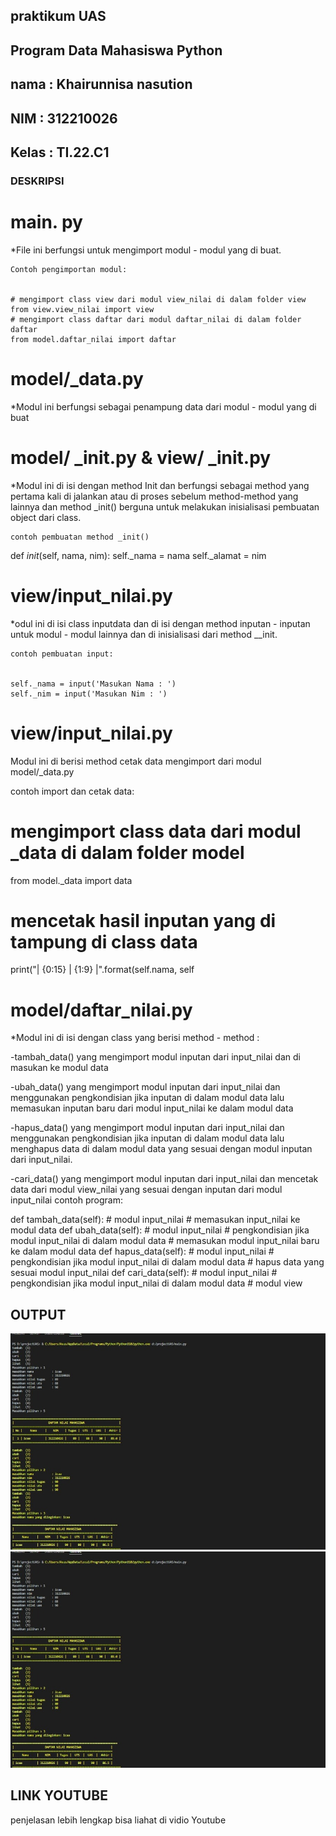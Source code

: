 ## praktikum UAS
## Program Data Mahasiswa Python

## nama     : Khairunnisa nasution
## NIM      : 312210026
## Kelas    : TI.22.C1

### DESKRIPSI
# main. py

*File ini berfungsi untuk mengimport modul - modul yang di buat.

    Contoh pengimportan modul:

    
    # mengimport class view dari modul view_nilai di dalam folder view
    from view.view_nilai import view
    # mengimport class daftar dari modul daftar_nilai di dalam folder daftar
    from model.daftar_nilai import daftar
    
# model/_data.py

*Modul ini berfungsi sebagai penampung data dari modul - modul yang di buat

# model/ _init.py & view/ _init.py

*Modul ini di isi dengan method Init dan berfungsi sebagai method yang pertama kali di jalankan atau di proses sebelum method-method yang lainnya dan method _init() berguna untuk melakukan inisialisasi pembuatan object dari class.

    contoh pembuatan method _init()


def _init_(self, nama, nim):
    self._nama = nama
    self._alamat = nim


# view/input_nilai.py

*odul ini di isi class inputdata dan di isi dengan method inputan - inputan untuk modul - modul lainnya dan di inisialisasi dari method __init.

    contoh pembuatan input:


    self._nama = input('Masukan Nama : ')
    self._nim = input('Masukan Nim : ')


# view/input_nilai.py

Modul ini di berisi method cetak data mengimport dari modul model/_data.py

contoh import dan cetak data:


# mengimport class data dari modul _data di dalam folder model
from model._data import data
# mencetak hasil inputan yang di tampung di class data
print("| {0:15}   | {1:9} |".format(self.nama, self


# model/daftar_nilai.py

*Modul ini di isi dengan class yang berisi method - method :

 -tambah_data() yang mengimport modul inputan dari input_nilai dan di masukan ke modul data

 -ubah_data() yang mengimport modul inputan dari input_nilai dan menggunakan pengkondisian jika inputan di dalam modul data lalu memasukan  inputan baru dari modul input_nilai ke dalam modul data

 -hapus_data() yang mengimport modul inputan dari input_nilai dan menggunakan pengkondisian jika inputan di dalam modul data lalu menghapus data di dalam modul data yang sesuai dengan modul inputan dari input_nilai.

 -cari_data() yang mengimport modul inputan dari input_nilai dan mencetak data dari modul view_nilai yang sesuai dengan inputan dari modul input_nilai contoh program:


def tambah_data(self):
    # modul input_nilai
    # memasukan input_nilai ke modul data
def ubah_data(self):
    # modul input_nilai
    # pengkondisian jika modul input_nilai di dalam modul data
    # memasukan modul input_nilai baru ke dalam modul data
def hapus_data(self):
    # modul input_nilai
    # pengkondisian jika modul input_nilai di dalam modul data
    # hapus data yang sesuai modul input_nilai
def cari_data(self):
    # modul input_nilai
    # pengkondisian jika modul input_nilai di dalam modul data
    # modul view

## OUTPUT
![gambar](screenshot/gambar1.jpeg)
![gambar](screenshot/gambar2.jpeg)

## LINK YOUTUBE
penjelasan lebih lengkap bisa liahat di vidio Youtube


